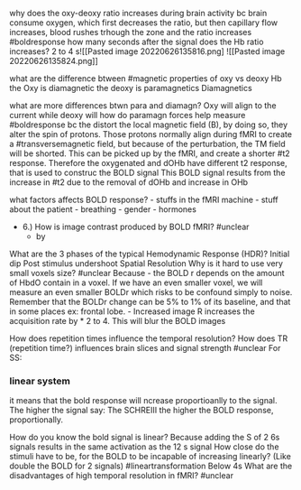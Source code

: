 why does the oxy-deoxy ratio increases during brain activity
	bc brain consume oxygen, which first decreases the ratio, but then capillary flow increases, blood rushes trhough the zone and the ratio increases #boldresponse 
how many seconds after the signal does the Hb ratio increases?
	2 to 4 s![[Pasted image 20220626135816.png]
		![[Pasted image 20220626135824.png]]

what are the difference btween #magnetic properties of oxy vs deoxy Hb
	the Oxy is diamagnetic the deoxy is paramagnetics Diamagnetics  

what are more differences btwn para and diamagn?
	Oxy will align to the current while deoxy will
how do paramagn forces help measure #boldresponse 
	bc the distort the local magnetic field (B), by doing so, they alter the spin of protons. Those protons normally align during fMRI to create a #transversemagnetic field, but because of the perturbation, the TM field will be shorted. This can be picked up by the fMRI,  and create a shorter #t2 response.
	Therefore the oxygenated and dOHb have different t2 response, that is used to construc the BOLD signal
	This BOLD signal results from the increase in #t2 due to the removal of dOHb and increase in OHb

what factors affects BOLD response?
	- stuffs in the fMRI machine
	- stuff about the patient
		- breathing
		- gender
		- hormones
- 6.) How is image contrast produced by BOLD fMRI? #unclear 
	- by

What are the 3 phases of the typical Hemodynamic Response (HDR)?
	Initial dip
	Post stimulus undershoot
	Spatial Resolution
Why is it hard to use very small voxels size? #unclear 
	Because 
	- the BOLD r depends on the amount of HbdO contain in a voxel. If we have an even smaller voxel, we will measure an even smaller BOLDr which risks to be confound simply to noise. Remember that the BOLDr change can be 5% to 1% of its baseline, and that in some places ex: frontal lobe. 
	- Increased image R increases the acquisition rate by * 2 to 4. This will blur the BOLD images

How does repetition times influence the temporal resolution?
How does TR (repetition time?) influences brain slices and signal strength #unclear 
	For SS: 


### linear system
it means that the bold response will ncrease proportioanlly to the signal. The higher the signal say: The SCHREIII the higher the BOLD response, proportionally.

How do you know the  bold signal is linear?
	Because adding the S of 2 6s signals results in the same activation as the 12 s signal
How close do the stimuli have to be, for the BOLD to be incapable of increasing linearly? (Like double the BOLD for 2 signals) #lineartransformation 
	Below 4s 
What are the disadvantages of high temporal resolution in fMRI? #unclear